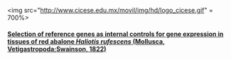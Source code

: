 <img src="http://www.cicese.edu.mx/movil/img/hd/logo_cicese.gif" = 700%>


#### [Selection of reference genes as internal controls for gene expression in tissues of red abalone *Haliotis rufescens* (Mollusca, Vetigastropoda;Swainson, 1822)](http://ac.els-cdn.com/S0378111914008993/1-s2.0-S0378111914008993-main.pdf?_tid=db5328e4-42df-11e6-a882-00000aab0f27&acdnat=1467744170_d2b4143ba27b0245936645c2432459e9)
